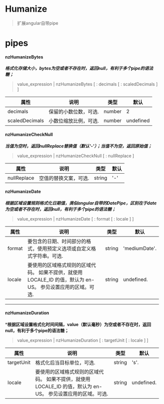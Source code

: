 # Humanize

> 扩展angular自带pipe

# pipes

#### nzHumanizeBytes
***格式化存储大小，bytes为空或者不存在时，返回null，有利于多个pipe的语法糖；***
> value_expression | nzHumanizeBytes [ : decimals [ : scaledDecimals ] ]

| 属性 | 说明 | 类型 | 默认 |
| --- | --- | --- | --- |
decimals| 保留的小数位数，可选. | number | 2
scaledDecimals|小数位缩放比例，可选. |number|undefined
  
  
#### nzHumanizeCheckNull
***当值为空时，返回nullReplace替换值（默认'-'）；当值不为空，返回原始值；***
> value_expression | nzHumanizeCheckNull [ : nullReplace ]

| 属性 | 说明 | 类型 | 默认 |
| --- | --- | --- | --- |
nullReplace|空值的替换文案，可选. |string| '-'
  
  
#### nzHumanizeDate
***根据区域设置规则格式化日期值，类似angular自带的DatePipe，区别在于date为空或者不存在时，返回null，有利于多个pipe的语法糖；***
> value_expression | nzHumanizeDate [ : format [ : locale ] ]

| 属性 | 说明 | 类型 | 默认 |
| --- | --- | --- | --- |
format|要包含的日期、时间部分的格式，使用预定义选项或自定义格式字符串。可选. |string| 'mediumDate'.
locale|要使用的区域格式规则的区域代码。 如果不提供，就使用 LOCALE_ID 的值，默认为 en-US。 参见设置应用的区域。可选. |string| undefined.
  
  
- - - -
  
  
#### nzHumanizeDuration
***根据区域设置格式化时间间隔，value（默认毫秒）为空或者不存在时，返回null，有利于多个pipe的语法糖；**
> value_expression | nzHumanizeDuration [ : targetUnit [ : locale ] ]

| 属性 | 说明 | 类型 | 默认 |
| --- | --- | --- | --- |
targetUnit|格式化后当目标单位，可选. | string | 's'.
locale|要使用的区域格式规则的区域代码。 如果不提供，就使用 LOCALE_ID 的值，默认为 en-US。 参见设置应用的区域。可选.| string | undefined.


